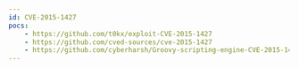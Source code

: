 ```yaml
---
id: CVE-2015-1427
pocs:
    - https://github.com/t0kx/exploit-CVE-2015-1427
    - https://github.com/cved-sources/cve-2015-1427
    - https://github.com/cyberharsh/Groovy-scripting-engine-CVE-2015-1427
---
```

